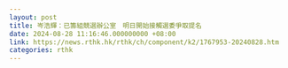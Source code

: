 ```yaml
---
layout: post
title: 岑浩輝：已籌組競選辦公室　明日開始接觸選委爭取提名
date: 2024-08-28 11:16:46.000000000 +08:00
link: https://news.rthk.hk/rthk/ch/component/k2/1767953-20240828.htm
categories: rthk
---
```



